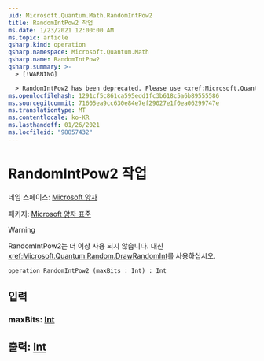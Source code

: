 ```yaml
---
uid: Microsoft.Quantum.Math.RandomIntPow2
title: RandomIntPow2 작업
ms.date: 1/23/2021 12:00:00 AM
ms.topic: article
qsharp.kind: operation
qsharp.namespace: Microsoft.Quantum.Math
qsharp.name: RandomIntPow2
qsharp.summary: >-
  > [!WARNING]

  > RandomIntPow2 has been deprecated. Please use <xref:Microsoft.Quantum.Random.DrawRandomInt> instead.
ms.openlocfilehash: 1291cf5c861ca595edd1fc3b618c5a6b89555586
ms.sourcegitcommit: 71605ea9cc630e84e7ef29027e1f0ea06299747e
ms.translationtype: MT
ms.contentlocale: ko-KR
ms.lasthandoff: 01/26/2021
ms.locfileid: "98857432"
---
```

# <a name="randomintpow2-operation"></a>RandomIntPow2 작업

네임 스페이스: [Microsoft 양자](xref:Microsoft.Quantum.Math)

패키지: [Microsoft 양자 표준](https://nuget.org/packages/Microsoft.Quantum.Standard)


> [!WARNING]
> RandomIntPow2는 더 이상 사용 되지 않습니다. 대신 <xref:Microsoft.Quantum.Random.DrawRandomInt>를 사용하십시오.



```qsharp
operation RandomIntPow2 (maxBits : Int) : Int
```


## <a name="input"></a>입력

### <a name="maxbits--int"></a>maxBits: [Int](xref:microsoft.quantum.lang-ref.int)





## <a name="output--int"></a>출력: [Int](xref:microsoft.quantum.lang-ref.int)

